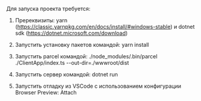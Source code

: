 Для запуска проекта требуется:

1. Пререквизиты: yarn (https://classic.yarnpkg.com/en/docs/install/#windows-stable) и dotnet sdk (https://dotnet.microsoft.com/download)

2. Запустить установку пакетов командой:
yarn install

3. Запустить parcel командой: 
./node_modules/.bin/parcel ./ClientApp/index.ts --out-dir=./wwwroot/dist

4. Запустить сервер командой:
dotnet run

5. Запустить отладку из VSCode с использованием конфигурации Browser Preview: Attach
